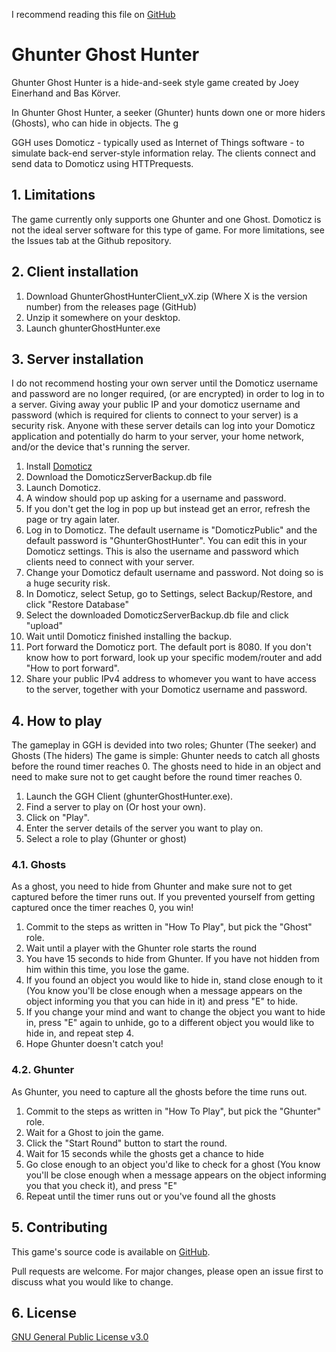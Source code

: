 I recommend reading this file on [GitHub](https://github.com/RoJoJoey/GhunterGhostHunter)
# Ghunter Ghost Hunter

Ghunter Ghost Hunter is a hide-and-seek style game created by Joey Einerhand and Bas Körver.

In Ghunter Ghost Hunter, a seeker (Ghunter) hunts down one or more hiders (Ghosts), who can hide in objects. The g

GGH uses Domoticz - typically used as Internet of Things software - to simulate back-end server-style information relay. The clients connect and send data to Domoticz using HTTPrequests.


## 1. Limitations

The game currently only supports one Ghunter and one Ghost. Domoticz is not the ideal server software for this type of game.
For more limitations, see the Issues tab at the Github repository.

## 2. Client installation

1. Download GhunterGhostHunterClient_vX.zip (Where X is the version number) from the releases page (GitHub) 
2. Unzip it somewhere on your desktop.
3. Launch ghunterGhostHunter.exe

## 3. Server installation

I do not recommend hosting your own server until the Domoticz username and password are no longer required, (or are encrypted) in order to log in to a server. Giving away your public IP and your domoticz username and password (which is required for clients to connect to your server) is a security risk. Anyone with these server details can log into your Domoticz application and potentially do harm to your server, your home network, and/or the device that's running the server.

1. Install [Domoticz](https://www.domoticz.com/)
2. Download the DomoticzServerBackup.db file
3. Launch Domoticz. 
4. A window should pop up asking for a username and password.
5. If you don't get the log in pop up but instead get an error, refresh the page or try again later.
6. Log in to Domoticz.  The default username is "DomoticzPublic" and the default password is "GhunterGhostHunter". You can edit this in your Domoticz settings. This is also the username and password which clients need to connect with your server.
7. Change your Domoticz default username and password. Not doing so is a huge security risk.
8. In Domoticz, select Setup, go to Settings, select Backup/Restore, and click "Restore Database"
9. Select the downloaded DomoticzServerBackup.db file and click "upload"
10. Wait until Domoticz finished installing the backup.
11. Port forward the Domoticz port. The default port is 8080. If you don't know how to port forward, look up your specific modem/router and add "How to port forward".
12. Share your public IPv4 address to whomever you want to have access to the server, together with your Domoticz username and password.

## 4. How to play
The gameplay in GGH is devided into two roles; Ghunter (The seeker) and Ghosts (The hiders)
The game is simple: Ghunter needs to catch all ghosts before the round timer reaches 0. The ghosts need to hide in an object and need to make sure not to get caught before the round timer reaches 0.

1. Launch the GGH Client (ghunterGhostHunter.exe).
2. Find a server to play on (Or host your own).
3. Click on "Play".
4. Enter the server details of the server you want to play on.
5. Select a role to play (Ghunter or ghost)

### 4.1. Ghosts
As a ghost, you need to hide from Ghunter and make sure not to get captured before the timer runs out. If you prevented yourself from getting captured once the timer reaches 0, you win!

1. Commit to the steps as written in "How To Play", but pick the "Ghost" role.
2. Wait until a player with the Ghunter role starts the round
3. You have 15 seconds to hide from Ghunter. If you have not hidden from him within this time, you lose the game.
4. If you found an object you would like to hide in, stand close enough to it (You know you'll be close enough when a message appears on the object informing you that you can hide in it) and press "E" to hide.
5. If you change your mind and want to change the object you want to hide in, press "E" again to unhide, go to a different object you would like to hide in, and repeat step 4.
4. Hope Ghunter doesn't catch you!

### 4.2. Ghunter
As Ghunter, you need to capture all the ghosts before the time runs out.

1. Commit to the steps as written in "How To Play", but pick the "Ghunter" role.
2. Wait for a Ghost to join the game.
3. Click the "Start Round" button to start the round.
4. Wait for 15 seconds while the ghosts get a chance to hide
5. Go close enough to an object you'd like to check for a ghost (You know you'll be close enough when a message appears on the object informing you that you check it), and press "E"
6. Repeat until the timer runs out or you've found all the ghosts


## 5. Contributing
This game's source code is available on [GitHub](https://github.com/RoJoJoey/GhunterGhostHunter).


Pull requests are welcome. For major changes, please open an issue first to discuss what you would like to change.

## 6. License
[GNU General Public License v3.0](https://choosealicense.com/licenses/gpl-3.0/)
